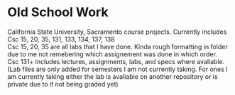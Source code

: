# Old School Work
California State University, Sacramento course projects.
Currently includes Csc 15, 20, 35, 131, 133, 134, 137, 138  
Csc 15, 20, 35 are all labs that I have done. Kinda rough formatting in folder due to me not remebering which assignement was done in which order.  
Csc 131+ includes lectures, assignments, labs, and specs where avaliable.  (Lab files are only added for semesters I am not currently taking. For ones I am currently taking either the lab is avaliable on another repository or is private due to it not being graded yet)
